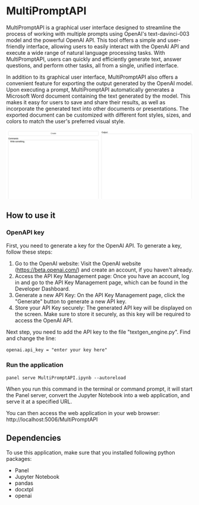 # MultiPromptAPI

MultiPromptAPI is a graphical user interface designed to streamline the process of working with multiple prompts using OpenAI's text-davinci-003 model and the powerful OpenAI API. This tool offers a simple and user-friendly interface, allowing users to easily interact with the OpenAI API and execute a wide range of natural language processing tasks. With MultiPromptAPI, users can quickly and efficiently generate text, answer questions, and perform other tasks, all from a single, unified interface. 


In addition to its graphical user interface, MultiPromptAPI also offers a convenient feature for exporting the output generated by the OpenAI model. Upon executing a prompt, MultiPromptAPI automatically generates a Microsoft Word document containing the text generated by the model. This makes it easy for users to save and share their results, as well as incorporate the generated text into other documents or presentations. The exported document can be customized with different font styles, sizes, and colors to match the user's preferred visual style.

![multipromptapi](https://github.com/xi2pi/multipromptapi/blob/main/MultiPromptAPI.jpg)

## How to use it

### OpenAPI key
First, you need to generate a key for the OpenAI API. To generate a key, follow these steps:

1. Go to the OpenAI website: Visit the OpenAI website (https://beta.openai.com/) and create an account, if you haven't already.
2. Access the API Key Management page: Once you have an account, log in and go to the API Key Management page, which can be found in the Developer Dashboard.
3. Generate a new API Key: On the API Key Management page, click the "Generate" button to generate a new API key.
4. Store your API Key securely: The generated API key will be displayed on the screen. Make sure to store it securely, as this key will be required to access the OpenAI API.

Next step, you need to add the API key to the file "textgen_engine.py". Find and change the line:  
```
openai.api_key = "enter your key here"
```

### Run the application
```
panel serve MultiPromptAPI.ipynb --autoreload
```
When you run this command in the terminal or command prompt, it will start the Panel server, convert the Jupyter Notebook into a web application, and serve it at a specified URL.

You can then access the web application in your web browser: http://localhost:5006/MultiPromptAPI

## Dependencies
To use this application, make sure that you installed following python packages:
- Panel 
- Jupyter Notebook 
- pandas
- docxtpl
- openai
    
